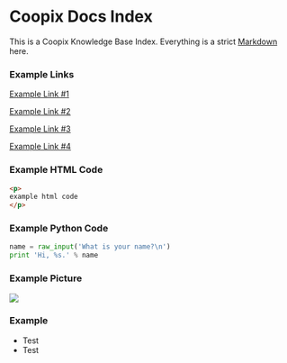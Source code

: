 # Coopix Docs Index

This is a Coopix Knowledge Base Index. Everything is a strict [Markdown](http://daringfireball.net/projects/markdown/syntax) here.

### Example Links
[Example Link #1](index.html?page=example.md)

[Example Link #2](index.html?page=example.md)

[Example Link #3](index.html?page=example.md)

[Example Link #4](index.html?page=example.md)

### Example HTML Code
```html
<p>
example html code
</p>
```

### Example Python Code
```python
name = raw_input('What is your name?\n')
print 'Hi, %s.' % name
```

### Example Picture
<img src="http://coopix.cz/static/img/logo.png">

### Example

+ Test
+ Test